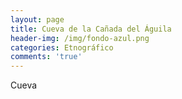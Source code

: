 ```yaml
---
layout: page
title: Cueva de la Cañada del Águila
header-img: /img/fondo-azul.png
categories: Etnográfico
comments: 'true'
---
```



Cueva

<div class="photo-gallery">
<ul>
</ul>
</div>
